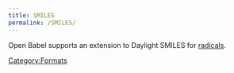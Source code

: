 ```yaml
---
title: SMILES
permalink: /SMILES/
---
```


Open Babel supports an extension to Daylight SMILES for [radicals](/Radicals_and_SMILES_extensions "wikilink").

[Category:Formats](/Category:Formats "wikilink")